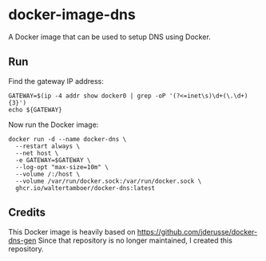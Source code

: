 # docker-image-dns

A Docker image that can be used to setup DNS using Docker.

## Run

Find the gateway IP address:

```
GATEWAY=$(ip -4 addr show docker0 | grep -oP '(?<=inet\s)\d+(\.\d+){3}')
echo ${GATEWAY}
```

Now run the Docker image:

```
docker run -d --name docker-dns \
  --restart always \
  --net host \
  -e GATEWAY=$GATEWAY \
  --log-opt "max-size=10m" \
  --volume /:/host \
  --volume /var/run/docker.sock:/var/run/docker.sock \
  ghcr.io/waltertamboer/docker-dns:latest
```

## Credits

This Docker image is heavily based on https://github.com/jderusse/docker-dns-gen
Since that repository is no longer maintained, I created this repository.

